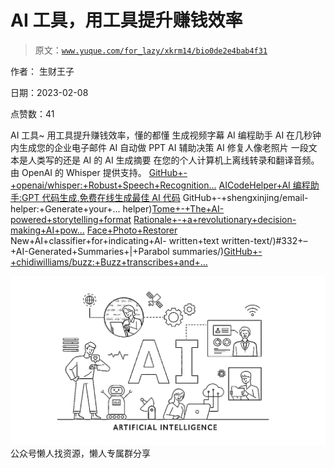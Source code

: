 # AI 工具，用工具提升赚钱效率

> 原文：[`www.yuque.com/for_lazy/xkrm14/bio0de2e4bab4f31`](https://www.yuque.com/for_lazy/xkrm14/bio0de2e4bab4f31)



作者： 生财王子



日期：2023-02-08



点赞数：41

<ne-hole id="u558db7da" data-lake-id="u558db7da"><ne-card data-card-name="hr" data-card-type="block" id="xYVOo" data-event-boundary="card">

AI 工具~ 用工具提升赚钱效率，懂的都懂 生成视频字幕 AI 编程助手 AI 在几秒钟内生成您的企业电子邮件 AI 自动做 PPT AI 辅助决策 AI 修复人像老照片 一段文本是人类写的还是 AI 的 AI 生成摘要 在您的个人计算机上离线转录和翻译音频。由 OpenAI 的 Whisper 提供支持。 [GitHub+-+openai/whisper:+Robust+Speech+Recognition...](https://github.com/openai/whisper) [AICodeHelper+AI 编程助手:GPT 代码生成,免费在线生成最佳 AI 代码](https://www.aicodehelper.com/) GitHub+-+shengxinjing/email- helper:+Generate+your+... helper)[Tome+-+The+AI-powered+storytelling+format](https://beta.tome.app/) [Rationale+-+a+revolutionary+decision- making+AI+pow...](https://rationale.jina.ai/) [Face+Photo+Restorer](https://www.restorephotos.io/) New+AI+classifier+for+indicating+AI- written+text written-text/)#332+–+AI-Generated+Summaries+|+Parabol summaries/)[GitHub+-+chidiwilliams/buzz:+Buzz+transcribes+and+...](https://github.com/chidiwilliams/buzz)



<ne-card data-card-name="image" data-card-type="inline" id="cBN3C" data-event-boundary="card">![](img/e36f27bdc9c9a7500bdb17b0c76dd469.png)  <ne-hole id="u6c8512ce" data-lake-id="u6c8512ce"><ne-card data-card-name="hr" data-card-type="block" id="blKvY" data-event-boundary="card"><ne-p id="u0476e59d" data-lake-id="u0476e59d">公众号懒人找资源，懒人专属群分享

</ne-card></ne-hole></ne-card></ne-p></ne-card></ne-hole>